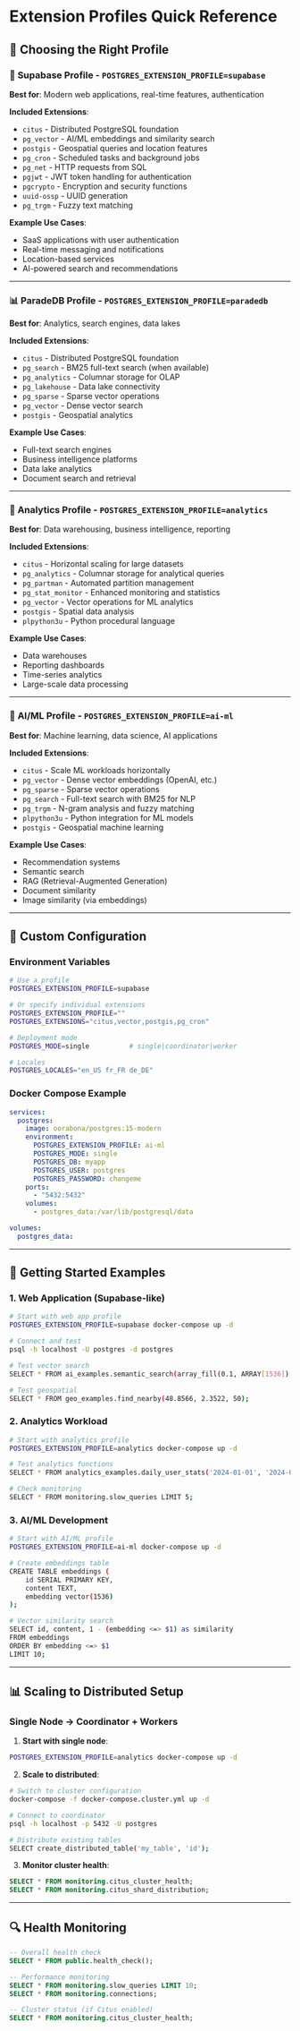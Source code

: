 # Extension Profiles Quick Reference

## 🎯 Choosing the Right Profile

### 📱 **Supabase Profile** - `POSTGRES_EXTENSION_PROFILE=supabase`
**Best for**: Modern web applications, real-time features, authentication

**Included Extensions**:
- `citus` - Distributed PostgreSQL foundation
- `pg_vector` - AI/ML embeddings and similarity search  
- `postgis` - Geospatial queries and location features
- `pg_cron` - Scheduled tasks and background jobs
- `pg_net` - HTTP requests from SQL
- `pgjwt` - JWT token handling for authentication
- `pgcrypto` - Encryption and security functions
- `uuid-ossp` - UUID generation
- `pg_trgm` - Fuzzy text matching

**Example Use Cases**:
- SaaS applications with user authentication
- Real-time messaging and notifications
- Location-based services
- AI-powered search and recommendations

---

### 📊 **ParadeDB Profile** - `POSTGRES_EXTENSION_PROFILE=paradedb`
**Best for**: Analytics, search engines, data lakes

**Included Extensions**:
- `citus` - Distributed PostgreSQL foundation
- `pg_search` - BM25 full-text search (when available)
- `pg_analytics` - Columnar storage for OLAP
- `pg_lakehouse` - Data lake connectivity
- `pg_sparse` - Sparse vector operations
- `pg_vector` - Dense vector search
- `postgis` - Geospatial analytics

**Example Use Cases**:
- Full-text search engines
- Business intelligence platforms
- Data lake analytics
- Document search and retrieval

---

### 🏢 **Analytics Profile** - `POSTGRES_EXTENSION_PROFILE=analytics`
**Best for**: Data warehousing, business intelligence, reporting

**Included Extensions**:
- `citus` - Horizontal scaling for large datasets
- `pg_analytics` - Columnar storage for analytical queries
- `pg_partman` - Automated partition management
- `pg_stat_monitor` - Enhanced monitoring and statistics
- `pg_vector` - Vector operations for ML analytics
- `postgis` - Spatial data analysis
- `plpython3u` - Python procedural language

**Example Use Cases**:
- Data warehouses
- Reporting dashboards
- Time-series analytics
- Large-scale data processing

---

### 🤖 **AI/ML Profile** - `POSTGRES_EXTENSION_PROFILE=ai-ml`
**Best for**: Machine learning, data science, AI applications

**Included Extensions**:
- `citus` - Scale ML workloads horizontally
- `pg_vector` - Dense vector embeddings (OpenAI, etc.)
- `pg_sparse` - Sparse vector operations
- `pg_search` - Full-text search with BM25 for NLP
- `pg_trgm` - N-gram analysis and fuzzy matching
- `plpython3u` - Python integration for ML models
- `postgis` - Geospatial machine learning

**Example Use Cases**:
- Recommendation systems
- Semantic search
- RAG (Retrieval-Augmented Generation)
- Document similarity
- Image similarity (via embeddings)

---

## 🔧 Custom Configuration

### Environment Variables

```bash
# Use a profile
POSTGRES_EXTENSION_PROFILE=supabase

# Or specify individual extensions
POSTGRES_EXTENSION_PROFILE=""
POSTGRES_EXTENSIONS="citus,vector,postgis,pg_cron"

# Deployment mode
POSTGRES_MODE=single          # single|coordinator|worker

# Locales
POSTGRES_LOCALES="en_US fr_FR de_DE"
```

### Docker Compose Example

```yaml
services:
  postgres:
    image: oorabona/postgres:15-modern
    environment:
      POSTGRES_EXTENSION_PROFILE: ai-ml
      POSTGRES_MODE: single
      POSTGRES_DB: myapp
      POSTGRES_USER: postgres
      POSTGRES_PASSWORD: changeme
    ports:
      - "5432:5432"
    volumes:
      - postgres_data:/var/lib/postgresql/data

volumes:
  postgres_data:
```

---

## 🚀 Getting Started Examples

### 1. Web Application (Supabase-like)
```bash
# Start with web app profile
POSTGRES_EXTENSION_PROFILE=supabase docker-compose up -d

# Connect and test
psql -h localhost -U postgres -d postgres

# Test vector search
SELECT * FROM ai_examples.semantic_search(array_fill(0.1, ARRAY[1536])::vector);

# Test geospatial
SELECT * FROM geo_examples.find_nearby(48.8566, 2.3522, 50);
```

### 2. Analytics Workload
```bash
# Start with analytics profile
POSTGRES_EXTENSION_PROFILE=analytics docker-compose up -d

# Test analytics functions
SELECT * FROM analytics_examples.daily_user_stats('2024-01-01', '2024-01-31');

# Check monitoring
SELECT * FROM monitoring.slow_queries LIMIT 5;
```

### 3. AI/ML Development
```bash
# Start with AI/ML profile
POSTGRES_EXTENSION_PROFILE=ai-ml docker-compose up -d

# Create embeddings table
CREATE TABLE embeddings (
    id SERIAL PRIMARY KEY,
    content TEXT,
    embedding vector(1536)
);

# Vector similarity search
SELECT id, content, 1 - (embedding <=> $1) as similarity
FROM embeddings
ORDER BY embedding <=> $1
LIMIT 10;
```

---

## 📊 Scaling to Distributed Setup

### Single Node → Coordinator + Workers

1. **Start with single node**:
```bash
POSTGRES_EXTENSION_PROFILE=analytics docker-compose up -d
```

2. **Scale to distributed**:
```bash
# Switch to cluster configuration
docker-compose -f docker-compose.cluster.yml up -d

# Connect to coordinator
psql -h localhost -p 5432 -U postgres

# Distribute existing tables
SELECT create_distributed_table('my_table', 'id');
```

3. **Monitor cluster health**:
```sql
SELECT * FROM monitoring.citus_cluster_health;
SELECT * FROM monitoring.citus_shard_distribution;
```

---

## 🔍 Health Monitoring

```sql
-- Overall health check
SELECT * FROM public.health_check();

-- Performance monitoring
SELECT * FROM monitoring.slow_queries LIMIT 10;
SELECT * FROM monitoring.connections;

-- Cluster status (if Citus enabled)
SELECT * FROM monitoring.citus_cluster_health;
```
